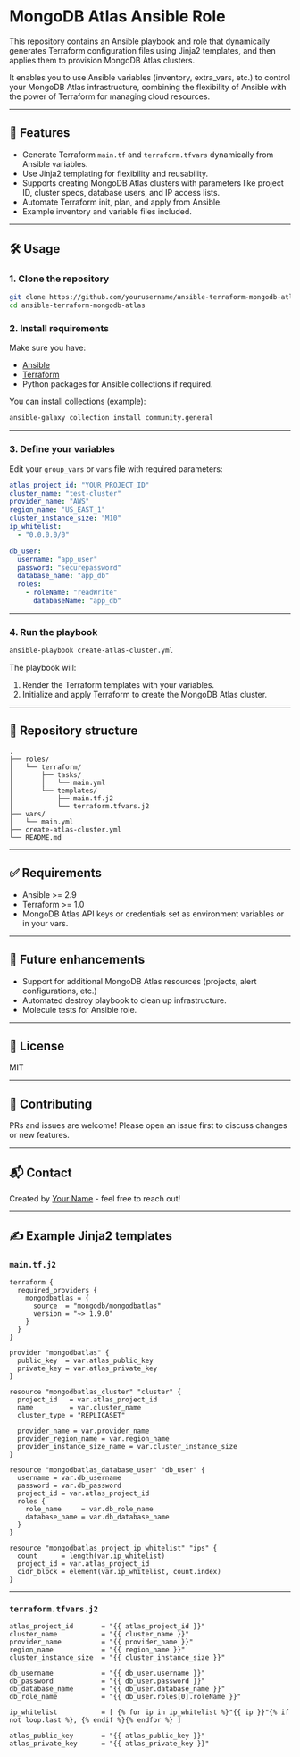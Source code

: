 
# MongoDB Atlas Ansible Role

This repository contains an Ansible playbook and role that dynamically generates Terraform configuration files using Jinja2 templates, and then applies them to provision MongoDB Atlas clusters.

It enables you to use Ansible variables (inventory, extra_vars, etc.) to control your MongoDB Atlas infrastructure, combining the flexibility of Ansible with the power of Terraform for managing cloud resources.

---

## 🚀 Features

- Generate Terraform `main.tf` and `terraform.tfvars` dynamically from Ansible variables.
- Use Jinja2 templating for flexibility and reusability.
- Supports creating MongoDB Atlas clusters with parameters like project ID, cluster specs, database users, and IP access lists.
- Automate Terraform init, plan, and apply from Ansible.
- Example inventory and variable files included.

---

## 🛠 Usage

### 1. Clone the repository
```bash
git clone https://github.com/yourusername/ansible-terraform-mongodb-atlas.git
cd ansible-terraform-mongodb-atlas
```

### 2. Install requirements
Make sure you have:
- [Ansible](https://docs.ansible.com/ansible/latest/installation_guide/intro_installation.html)
- [Terraform](https://developer.hashicorp.com/terraform/install)
- Python packages for Ansible collections if required.

You can install collections (example):
```bash
ansible-galaxy collection install community.general
```

---

### 3. Define your variables
Edit your `group_vars` or `vars` file with required parameters:

```yaml
atlas_project_id: "YOUR_PROJECT_ID"
cluster_name: "test-cluster"
provider_name: "AWS"
region_name: "US_EAST_1"
cluster_instance_size: "M10"
ip_whitelist:
  - "0.0.0.0/0"

db_user:
  username: "app_user"
  password: "securepassword"
  database_name: "app_db"
  roles:
    - roleName: "readWrite"
      databaseName: "app_db"
```

---

### 4. Run the playbook
```bash
ansible-playbook create-atlas-cluster.yml
```

The playbook will:
1. Render the Terraform templates with your variables.
2. Initialize and apply Terraform to create the MongoDB Atlas cluster.

---

## 📂 Repository structure
```
.
├── roles/
│   └── terraform/
│       ├── tasks/
│       │   └── main.yml
│       └── templates/
│           ├── main.tf.j2
│           └── terraform.tfvars.j2
├── vars/
│   └── main.yml
├── create-atlas-cluster.yml
└── README.md
```

---

## ✅ Requirements
- Ansible >= 2.9
- Terraform >= 1.0
- MongoDB Atlas API keys or credentials set as environment variables or in your vars.

---

## 🚧 Future enhancements
- Support for additional MongoDB Atlas resources (projects, alert configurations, etc.)
- Automated destroy playbook to clean up infrastructure.
- Molecule tests for Ansible role.

---

## 📜 License
MIT

---

## 🤝 Contributing
PRs and issues are welcome! Please open an issue first to discuss changes or new features.

---

## 📬 Contact
Created by [Your Name](https://github.com/yourusername) - feel free to reach out!

---

## ✍️ Example Jinja2 templates

### `main.tf.j2`
```jinja
terraform {
  required_providers {
    mongodbatlas = {
      source  = "mongodb/mongodbatlas"
      version = "~> 1.9.0"
    }
  }
}

provider "mongodbatlas" {
  public_key  = var.atlas_public_key
  private_key = var.atlas_private_key
}

resource "mongodbatlas_cluster" "cluster" {
  project_id   = var.atlas_project_id
  name         = var.cluster_name
  cluster_type = "REPLICASET"

  provider_name = var.provider_name
  provider_region_name = var.region_name
  provider_instance_size_name = var.cluster_instance_size
}

resource "mongodbatlas_database_user" "db_user" {
  username = var.db_username
  password = var.db_password
  project_id = var.atlas_project_id
  roles {
    role_name     = var.db_role_name
    database_name = var.db_database_name
  }
}

resource "mongodbatlas_project_ip_whitelist" "ips" {
  count      = length(var.ip_whitelist)
  project_id = var.atlas_project_id
  cidr_block = element(var.ip_whitelist, count.index)
}
```

---

### `terraform.tfvars.j2`
```jinja
atlas_project_id       = "{{ atlas_project_id }}"
cluster_name           = "{{ cluster_name }}"
provider_name          = "{{ provider_name }}"
region_name            = "{{ region_name }}"
cluster_instance_size  = "{{ cluster_instance_size }}"

db_username            = "{{ db_user.username }}"
db_password            = "{{ db_user.password }}"
db_database_name       = "{{ db_user.database_name }}"
db_role_name           = "{{ db_user.roles[0].roleName }}"

ip_whitelist           = [ {% for ip in ip_whitelist %}"{{ ip }}"{% if not loop.last %}, {% endif %}{% endfor %} ]

atlas_public_key       = "{{ atlas_public_key }}"
atlas_private_key      = "{{ atlas_private_key }}"
```

